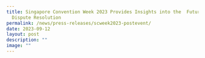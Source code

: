 ```yaml
---
title: Singapore Convention Week 2023 Provides Insights into the  Future of
  Dispute Resolution
permalink: /news/press-releases/scweek2023-postevent/
date: 2023-09-12
layout: post
description: ""
image: ""
---
```

